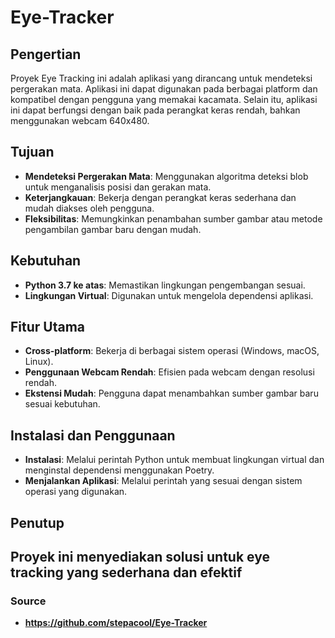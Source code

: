 # Eye-Tracker
## Pengertian

Proyek Eye Tracking ini adalah aplikasi yang dirancang untuk mendeteksi pergerakan mata. Aplikasi ini dapat digunakan pada berbagai platform dan kompatibel dengan pengguna yang memakai kacamata. Selain itu, aplikasi ini dapat berfungsi dengan baik pada perangkat keras rendah, bahkan menggunakan webcam 640x480.

## Tujuan

- **Mendeteksi Pergerakan Mata**: Menggunakan algoritma deteksi blob untuk menganalisis posisi dan gerakan mata.
- **Keterjangkauan**: Bekerja dengan perangkat keras sederhana dan mudah diakses oleh pengguna.
- **Fleksibilitas**: Memungkinkan penambahan sumber gambar atau metode pengambilan gambar baru dengan mudah.

## Kebutuhan

- **Python 3.7 ke atas**: Memastikan lingkungan pengembangan sesuai.
- **Lingkungan Virtual**: Digunakan untuk mengelola dependensi aplikasi.

## Fitur Utama

- **Cross-platform**: Bekerja di berbagai sistem operasi (Windows, macOS, Linux).
- **Penggunaan Webcam Rendah**: Efisien pada webcam dengan resolusi rendah.
- **Ekstensi Mudah**: Pengguna dapat menambahkan sumber gambar baru sesuai kebutuhan.

## Instalasi dan Penggunaan

- **Instalasi**: Melalui perintah Python untuk membuat lingkungan virtual dan menginstal dependensi menggunakan Poetry.
- **Menjalankan Aplikasi**: Melalui perintah yang sesuai dengan sistem operasi yang digunakan.

## Penutup

Proyek ini menyediakan solusi untuk eye tracking yang sederhana dan efektif
---

### Source

- **https://github.com/stepacool/Eye-Tracker** 
